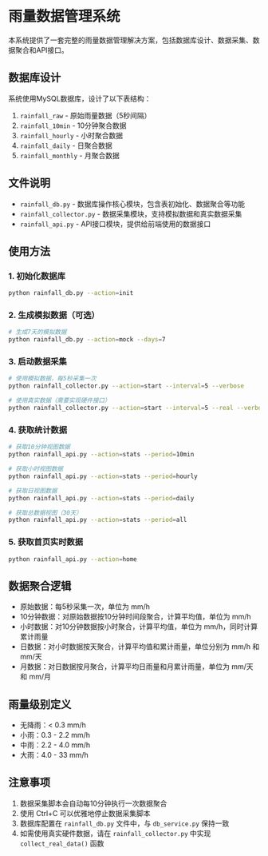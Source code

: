 # 雨量数据管理系统

本系统提供了一套完整的雨量数据管理解决方案，包括数据库设计、数据采集、数据聚合和API接口。

## 数据库设计

系统使用MySQL数据库，设计了以下表结构：

1. `rainfall_raw` - 原始雨量数据（5秒间隔）
2. `rainfall_10min` - 10分钟聚合数据
3. `rainfall_hourly` - 小时聚合数据
4. `rainfall_daily` - 日聚合数据
5. `rainfall_monthly` - 月聚合数据

## 文件说明

- `rainfall_db.py` - 数据库操作核心模块，包含表初始化、数据聚合等功能
- `rainfall_collector.py` - 数据采集模块，支持模拟数据和真实数据采集
- `rainfall_api.py` - API接口模块，提供给前端使用的数据接口

## 使用方法

### 1. 初始化数据库

```bash
python rainfall_db.py --action=init
```

### 2. 生成模拟数据（可选）

```bash
# 生成7天的模拟数据
python rainfall_db.py --action=mock --days=7
```

### 3. 启动数据采集

```bash
# 使用模拟数据，每5秒采集一次
python rainfall_collector.py --action=start --interval=5 --verbose

# 使用真实数据（需要实现硬件接口）
python rainfall_collector.py --action=start --interval=5 --real --verbose
```

### 4. 获取统计数据

```bash
# 获取10分钟视图数据
python rainfall_api.py --action=stats --period=10min

# 获取小时视图数据
python rainfall_api.py --action=stats --period=hourly

# 获取日视图数据
python rainfall_api.py --action=stats --period=daily

# 获取总数据视图（30天）
python rainfall_api.py --action=stats --period=all
```

### 5. 获取首页实时数据

```bash
python rainfall_api.py --action=home
```

## 数据聚合逻辑

- 原始数据：每5秒采集一次，单位为 mm/h
- 10分钟数据：对原始数据按10分钟时间段聚合，计算平均值，单位为 mm/h
- 小时数据：对10分钟数据按小时聚合，计算平均值，单位为 mm/h，同时计算累计雨量
- 日数据：对小时数据按天聚合，计算平均值和累计雨量，单位分别为 mm/h 和 mm/天
- 月数据：对日数据按月聚合，计算平均日雨量和月累计雨量，单位为 mm/天 和 mm/月

## 雨量级别定义

- 无降雨：< 0.3 mm/h
- 小雨：0.3 - 2.2 mm/h
- 中雨：2.2 - 4.0 mm/h
- 大雨：4.0 - 33 mm/h

## 注意事项

1. 数据采集脚本会自动每10分钟执行一次数据聚合
2. 使用 Ctrl+C 可以优雅地停止数据采集脚本
3. 数据库配置在 `rainfall_db.py` 文件中，与 `db_service.py` 保持一致
4. 如需使用真实硬件数据，请在 `rainfall_collector.py` 中实现 `collect_real_data()` 函数
